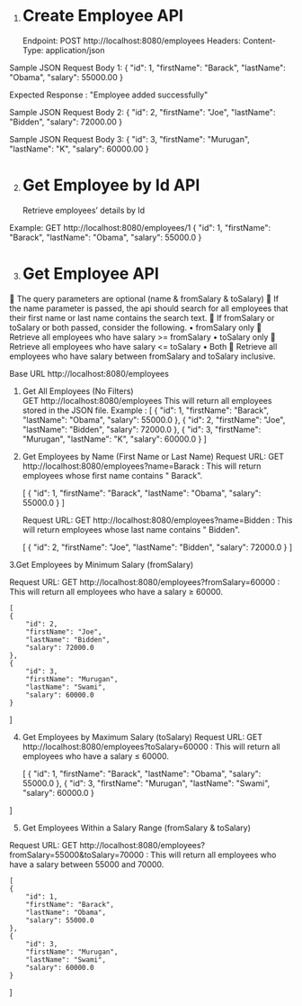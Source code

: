 1. Create Employee API
   ======================
   Endpoint:
   POST http://localhost:8080/employees
   Headers: Content-Type: application/json

Sample JSON Request Body 1:
{
"id": 1,
"firstName": "Barack",
"lastName": "Obama",
"salary": 55000.00
}

Expected Response : "Employee added successfully"

Sample JSON Request Body 2:
{
"id": 2,
"firstName": "Joe",
"lastName": "Bidden",
"salary": 72000.00
}

Sample JSON Request Body 3:
{
"id": 3,
"firstName": "Murugan",
"lastName": "K",
"salary": 60000.00
}

2. Get Employee by Id API
   ========================
   Retrieve employees’ details by Id

Example:
GET http://localhost:8080/employees/1
{
"id": 1,
"firstName": "Barack",
"lastName": "Obama",
"salary": 55000.0
}


3. Get Employee API
   ========================


 The query parameters are optional (name & fromSalary & toSalary)
 If the name parameter is passed, the api should search for all employees that their first name or last name contains
the search text.
 If fromSalary or toSalary or both passed, consider the following.
• fromSalary only  Retrieve all employees who have salary >= fromSalary
• toSalary only  Retrieve all employees who have salary <= toSalary
• Both  Retrieve all employees who have salary between fromSalary and toSalary inclusive.

Base URL
http://localhost:8080/employees

1. Get All Employees (No Filters)  
   GET http://localhost:8080/employees This will return all employees stored in the JSON file.
   Example :
   [
   {
   "id": 1,
   "firstName": "Barack",
   "lastName": "Obama",
   "salary": 55000.0
   },
   {
   "id": 2,
   "firstName": "Joe",
   "lastName": "Bidden",
   "salary": 72000.0
   },
   {
   "id": 3,
   "firstName": "Murugan",
   "lastName": "K",
   "salary": 60000.0
   }
   ]
2. Get Employees by Name (First Name or Last Name)
   Request URL: GET http://localhost:8080/employees?name=Barack : This will return employees whose first name contains "
   Barack".

   [
   {
   "id": 1,
   "firstName": "Barack",
   "lastName": "Obama",
   "salary": 55000.0
   }
   ]

   Request URL: GET http://localhost:8080/employees?name=Bidden : This will return employees whose last name contains "
   Bidden".

   [
   {
   "id": 2,
   "firstName": "Joe",
   "lastName": "Bidden",
   "salary": 72000.0
   }
   ]

3.Get Employees by Minimum Salary (fromSalary)

Request URL: GET http://localhost:8080/employees?fromSalary=60000 : This will return all employees who have a salary ≥
60000.

    [
    {
        "id": 2,
        "firstName": "Joe",
        "lastName": "Bidden",
        "salary": 72000.0
    },
    {
        "id": 3,
        "firstName": "Murugan",
        "lastName": "Swami",
        "salary": 60000.0
    }

]

4. Get Employees by Maximum Salary (toSalary)
   Request URL: GET http://localhost:8080/employees?toSalary=60000 : This will return all employees who have a salary ≤
   60000.

   [
   {
   "id": 1,
   "firstName": "Barack",
   "lastName": "Obama",
   "salary": 55000.0
   },
   {
   "id": 3,
   "firstName": "Murugan",
   "lastName": "Swami",
   "salary": 60000.0
   }

]

5. Get Employees Within a Salary Range (fromSalary & toSalary)

Request URL: GET http://localhost:8080/employees?fromSalary=55000&toSalary=70000 : This will return all employees who
have a salary between 55000 and 70000.

    [
    {
        "id": 1,
        "firstName": "Barack",
        "lastName": "Obama",
        "salary": 55000.0
    },
    {
        "id": 3,
        "firstName": "Murugan",
        "lastName": "Swami",
        "salary": 60000.0
    }

]

